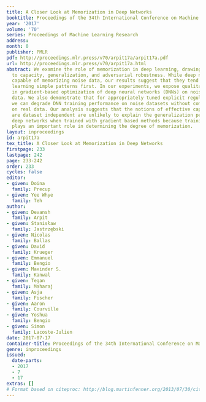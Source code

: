 ```yaml
---
title: A Closer Look at Memorization in Deep Networks
booktitle: Proceedings of the 34th International Conference on Machine Learning
year: '2017'
volume: '70'
series: Proceedings of Machine Learning Research
address: 
month: 0
publisher: PMLR
pdf: http://proceedings.mlr.press/v70/arpit17a/arpit17a.pdf
url: http://proceedings.mlr.press/v70/arpit17a.html
abstract: We examine the role of memorization in deep learning, drawing connections
  to capacity, generalization, and adversarial robustness. While deep networks are
  capable of memorizing noise data, our results suggest that they tend to prioritize
  learning simple patterns first. In our experiments, we expose qualitative differences
  in gradient-based optimization of deep neural networks (DNNs) on noise vs. real
  data. We also demonstrate that for appropriately tuned explicit regularization (e.g., dropout)
  we can degrade DNN training performance on noise datasets without compromising generalization
  on real data. Our analysis suggests that the notions of effective capacity which
  are dataset independent are unlikely to explain the generalization performance of
  deep networks when trained with gradient based methods because training data itself
  plays an important role in determining the degree of memorization.
layout: inproceedings
id: arpit17a
tex_title: A Closer Look at Memorization in Deep Networks
firstpage: 233
lastpage: 242
page: 233-242
order: 233
cycles: false
editor:
- given: Doina
  family: Precup
- given: Yee Whye
  family: Teh
author:
- given: Devansh
  family: Arpit
- given: Stanisław
  family: Jastrzębski
- given: Nicolas
  family: Ballas
- given: David
  family: Krueger
- given: Emmanuel
  family: Bengio
- given: Maxinder S.
  family: Kanwal
- given: Tegan
  family: Maharaj
- given: Asja
  family: Fischer
- given: Aaron
  family: Courville
- given: Yoshua
  family: Bengio
- given: Simon
  family: Lacoste-Julien
date: 2017-07-17
container-title: Proceedings of the 34th International Conference on Machine Learning
genre: inproceedings
issued:
  date-parts:
  - 2017
  - 7
  - 17
extras: []
# Format based on citeproc: http://blog.martinfenner.org/2013/07/30/citeproc-yaml-for-bibliographies/
---
```

